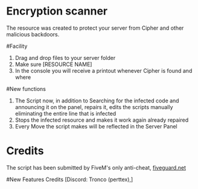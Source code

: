# Encryption scanner
The resource was created to protect your server from Cipher and other malicious backdoors.

#Facility
1. Drag and drop files to your server folder
2. Make sure [RESOURCE NAME]
3. In the console you will receive a printout whenever Cipher is found and where

#New functions
1. The Script now, in addition to Searching for the infected code and announcing it on the panel, repairs it, edits the scripts manually eliminating the entire line that is infected
2. Stops the infected resource and makes it work again already repaired
3. Every Move the script makes will be reflected in the Server Panel

# Credits
The script has been submitted by FiveM's only anti-cheat, [fiveguard.net](https://fiveguard.net/)

#New Features Credits
[Discord: Tronco (perttex),]
